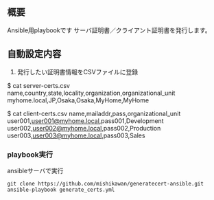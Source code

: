 ## 概要

Ansible用playbookです
サーバ証明書／クライアント証明書を発行します。

## 自動設定内容

1. 発行したい証明書情報をCSVファイルに登録
    
$ cat server-certs.csv 
name,country,state,locality,organization,organizational_unit
myhome.local,JP,Osaka,Osaka,MyHome,MyHome

$ cat client-certs.csv 
name,mailaddr,pass,organizational_unit
user001,user001@myhome.local,pass001,Development
user002,user002@myhome.local,pass002,Production
user003,user003@myhome.local,pass003,Sales


### playbook実行

ansibleサーバで実行
```
git clone https://github.com/mishikawan/generatecert-ansible.git
ansible-playbook generate_certs.yml
```

